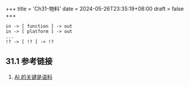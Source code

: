 +++
title = 'Ch31-物料'
date = 2024-05-26T23:35:19+08:00
draft = false
+++

```text
in -> [ function ] -> out
in -> [ platform ] -> out
...
!? -> [ !? ] -> !?
```

## 31.1 参考链接

1. [AI 的关键是语料](https://github.com/ruanyf/weekly/blob/master/docs/issue-299.md)
